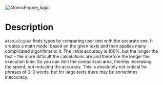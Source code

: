 
![AtomicEngine_logo](https://github.com/gosha-titov/AtomicEngine/assets/108375163/8bdaf0b6-a920-4960-8077-c01b6e21f208)

# Description

`AtomicEngine` finds typos by comparing user text with the accurate one.
It creates a math model based on the given texts and then applies many complicated algorithms to it.
The initial accuracy is 100%, but the longer the text – the more difficult the calculations are and therefore the longer the execution time.
So you can limit the comparison area, thereby increasing the speed, but reducing the accuracy.
This is absolutely not critical for phrases of 2-3 words, but for large texts there may be sometimes inaccuracy.
